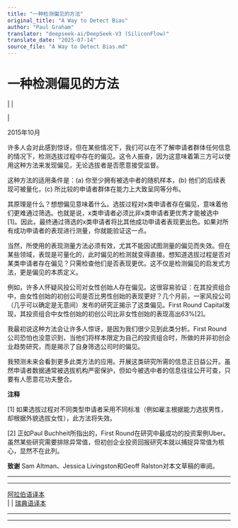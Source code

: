 ```yaml
---
title: "一种检测偏见的方法"
original_title: "A Way to Detect Bias"
author: "Paul Graham"
translator: "deepseek-ai/DeepSeek-V3 (SiliconFlow)"
translate_date: "2025-07-14"
source_file: "A Way to Detect Bias.md"
---
```


# 一种检测偏见的方法

| | [](index.html)  

|  

2015年10月  

许多人会对此感到惊讶，但在某些情况下，我们可以在不了解申请者群体任何信息的情况下，检测选拔过程中存在的偏见。这令人振奋，因为这意味着第三方可以使用这种方法来发现偏见，无论选拔者是否愿意接受监督。  

这种方法的适用条件是：(a) 你至少拥有被选中者的随机样本，(b) 他们的后续表现可被量化，(c) 所比较的申请者群体在能力上大致呈同等分布。  

其原理是什么？想想偏见意味着什么。选拔过程对x类申请者存在偏见，意味着他们更难通过筛选。也就是说，x类申请者必须比非x类申请者更优秀才能被选中[1]。因此，最终通过筛选的x类申请者将比其他成功申请者表现更出色。如果对所有成功申请者的表现进行测量，你就能验证这一点。  

当然，所使用的表现测量方法必须有效，尤其不能因试图测量的偏见而失效。但在某些领域，表现是可量化的，此时偏见的检测就变得直接。想知道选拔过程是否对某类申请者存在偏见？只需检查他们是否表现更优。这不仅是检测偏见的启发式方法，更是偏见的本质定义。  

例如，许多人怀疑风投公司对女性创始人存在偏见。这很容易验证：在其投资组合中，由女性创始的初创公司是否比男性创始的表现更好？几个月前，一家风投公司（几乎可以确定是无意间）发布的研究正揭示了这类偏见。First Round Capital发现，其投资组合中女性创始的初创公司比非女性创始的表现高出63%[2]。  

我最初说这种方法会让许多人惊讶，是因为我们很少见到此类分析。First Round公司恐怕也没意识到，当他们将样本限定为自己的投资组合时，所做的并非初创企业趋势研究，而是揭示了自身筛选公司时的偏见。  

我预测未来会看到更多此类方法的应用。开展这类研究所需的信息正日益公开。虽然申请者数据通常被选拔机构严密保护，但如今被选中者的信息往往公开可查，只要有人愿意花功夫整合。  

  

**注释**  

[1] 如果选拔过程对不同类型申请者采用不同标准（例如雇主根据能力选拔男性，却根据外貌选拔女性），此方法将失效。  

[2] 正如Paul Buchheit所指出的，First Round在研究中最成功的投资案例Uber。虽然某些研究需要排除异常值，但初创企业投资回报研究本就以捕捉异常值为核心，显然不在此列。  

**致谢** Sam Altman、Jessica Livingston和Geoff Ralston对本文草稿的审阅。  

---  

---  
[阿拉伯语译本](https://tldrarabiccontents.blogspot.com/2020/01/blog-post_29.html)  
| | [瑞典语译本](http://www.jensbackbom.se/2020/09/10/ett-satt-att-upptacka-bias/)

***  
  
---